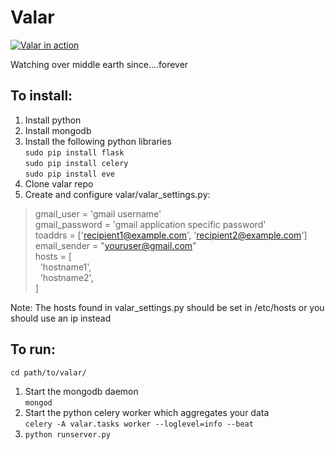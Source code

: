 Valar
=====

[![Valar in action](https://github.com/frodopwns/valar/wiki/valar-thumbnail.png)](https://github.com/frodopwns/valar/wiki/valar.png)

Watching over middle earth since....forever

## To install:

1. Install python
2. Install mongodb
3. Install the following python libraries  
    `sudo pip install flask`  
    `sudo pip install celery`  
    `sudo pip install eve`  
4. Clone valar repo
5. Create and configure valar/valar_settings.py:

> gmail_user  = 'gmail username'  
> gmail_password = 'gmail application specific password'  
> toaddrs = ['recipient1@example.com', 'recipient2@example.com']  
> email_sender = "youruser@gmail.com"  
> hosts = [  
> &nbsp;&nbsp;'hostname1',  
> &nbsp;&nbsp;'hostname2',  
> ]

Note:  The hosts found in valar_settings.py should be set in /etc/hosts or you should use an ip instead

## To run:

`cd path/to/valar/`

1. Start the mongodb daemon  
`mongod`
2. Start the python celery worker which aggregates your data  
`celery -A valar.tasks worker --loglevel=info --beat`
3. `python runserver.py`

